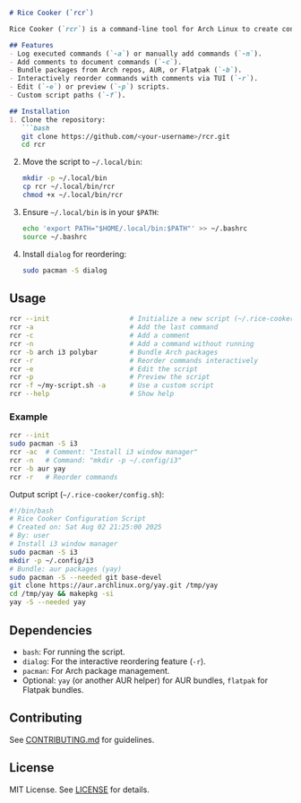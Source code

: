 ```markdown
# Rice Cooker (`rcr`)

Rice Cooker (`rcr`) is a command-line tool for Arch Linux to create configuration scripts by logging commands, adding comments, bundling packages, and reordering entries. Perfect for ricing (customizing) your Arch setup with reproducible scripts.

## Features
- Log executed commands (`-a`) or manually add commands (`-n`).
- Add comments to document commands (`-c`).
- Bundle packages from Arch repos, AUR, or Flatpak (`-b`).
- Interactively reorder commands with comments via TUI (`-r`).
- Edit (`-e`) or preview (`-p`) scripts.
- Custom script paths (`-f`).

## Installation
1. Clone the repository:
   ```bash
   git clone https://github.com/<your-username>/rcr.git
   cd rcr
   ```
2. Move the script to `~/.local/bin`:
   ```bash
   mkdir -p ~/.local/bin
   cp rcr ~/.local/bin/rcr
   chmod +x ~/.local/bin/rcr
   ```
3. Ensure `~/.local/bin` is in your `$PATH`:
   ```bash
   echo 'export PATH="$HOME/.local/bin:$PATH"' >> ~/.bashrc
   source ~/.bashrc
   ```
4. Install `dialog` for reordering:
   ```bash
   sudo pacman -S dialog
   ```

## Usage
```bash
rcr --init                    # Initialize a new script (~/.rice-cooker/config.sh)
rcr -a                        # Add the last command
rcr -c                        # Add a comment
rcr -n                        # Add a command without running
rcr -b arch i3 polybar        # Bundle Arch packages
rcr -r                        # Reorder commands interactively
rcr -e                        # Edit the script
rcr -p                        # Preview the script
rcr -f ~/my-script.sh -a      # Use a custom script
rcr --help                    # Show help
```

### Example
```bash
rcr --init
sudo pacman -S i3
rcr -ac  # Comment: "Install i3 window manager"
rcr -n   # Command: "mkdir -p ~/.config/i3"
rcr -b aur yay
rcr -r   # Reorder commands
```

Output script (`~/.rice-cooker/config.sh`):
```bash
#!/bin/bash
# Rice Cooker Configuration Script
# Created on: Sat Aug 02 21:25:00 2025
# By: user
# Install i3 window manager
sudo pacman -S i3
mkdir -p ~/.config/i3
# Bundle: aur packages (yay)
sudo pacman -S --needed git base-devel
git clone https://aur.archlinux.org/yay.git /tmp/yay
cd /tmp/yay && makepkg -si
yay -S --needed yay
```

## Dependencies
- `bash`: For running the script.
- `dialog`: For the interactive reordering feature (`-r`).
- `pacman`: For Arch package management.
- Optional: `yay` (or another AUR helper) for AUR bundles, `flatpak` for Flatpak bundles.

## Contributing
See [CONTRIBUTING.md](CONTRIBUTING.md) for guidelines.

## License
MIT License. See [LICENSE](LICENSE) for details.
```
